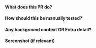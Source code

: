 #### What does this PR do?

#### How should this be manually tested?

#### Any background context OR Extra detail?

#### Screenshot (if relevant)
